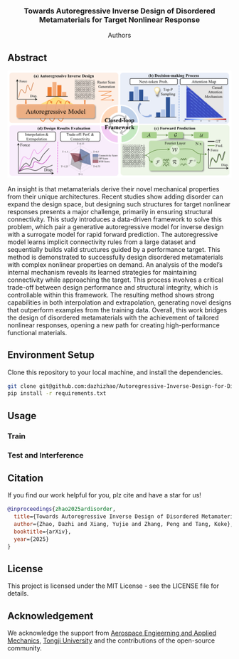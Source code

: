 <!-- Improved compatibility of back to top link: See: https://github.com/othneildrew/Best-README-Template/pull/73 -->
<a id="readme-top"></a>
<!--
*** Thanks for checking out the Best-README-Template. If you have a suggestion
*** that would make this better, please fork the repo and create a pull request
*** or simply open an issue with the tag "enhancement".
*** Don't forget to give the project a star!
*** Thanks again! Now go create something AMAZING! :D
-->



<!-- PROJECT SHIELDS -->
<!--
*** I'm using markdown "reference style" links for readability.
*** Reference links are enclosed in brackets [ ] instead of parentheses ( ).
*** See the bottom of this document for the declaration of the reference variables
*** for contributors-url, forks-url, etc. This is an optional, concise syntax you may use.
*** https://www.markdownguide.org/basic-syntax/#reference-style-links
-->

<!-- PROJECT LOGO -->
<br />
<div align="center">

  <h3 align="center">Towards Autoregressive Inverse Design of Disordered Metamaterials for Target Nonlinear Response</h3>

  <p align="center">
    Authors
  </p>
</div>


<!-- ABOUT THE PROJECT -->
## Abstract

[![Product Name Screen Shot][product-screenshot]](https://example.com)

An insight is that metamaterials derive their novel mechanical properties from their unique architectures. Recent studies show adding disorder can expand the design space, but designing such structures for target nonlinear responses presents a major challenge, primarily in ensuring structural connectivity. This study introduces a data-driven framework to solve this problem, which pair a generative autoregressive model for inverse design with a surrogate model for rapid forward prediction. The autoregressive model learns implicit connectivity rules from a large dataset and sequentially builds valid structures guided by a performance target. This method is demonstrated to successfully design disordered metamaterials with complex nonlinear properties on demand. An analysis of the model’s internal mechanism reveals its learned strategies for maintaining connectivity while approaching the target. This process involves a critical trade-off between design performance and structural integrity, which is controllable within this framework. The resulting method shows strong capabilities in both interpolation and extrapolation, generating novel designs that outperform examples from the training data. Overall, this work bridges the design of disordered metamaterials with the achievement of tailored nonlinear responses, opening a new path for creating high-performance functional materials.



<!-- GETTING STARTED -->
## Environment Setup

Clone this repository to your local machine, and install the dependencies.
  ```sh
  git clone git@github.com:dazhizhao/Autoregressive-Inverse-Design-for-Disordered-Metamaterials.git 
  pip install -r requirements.txt
  ```

## Usage
### Train

### Test and Interference

## Citation
If you find our work helpful for you, plz cite and have a star for us!
```bibtex
@inproceedings{zhao2025ardisorder,
  title={Towards Autoregressive Inverse Design of Disordered Metamaterials for Target Nonlinear Response},
  author={Zhao, Dazhi and Xiang, Yujie and Zhang, Peng and Tang, Keke},
  booktitle={arXiv},
  year={2025}
}
```

## License
This project is licensed under the MIT License - see the LICENSE file for details.

## Acknowledgement
We acknowledge the support from [Aerospace Engieerning and Applied Mechanics](https://aero-mech.tongji.edu.cn/), [Tongji University](https://www.tongji.edu.cn/) and the contributions of the open-source community.

<!-- MARKDOWN LINKS & IMAGES -->
<!-- https://www.markdownguide.org/basic-syntax/#reference-style-links -->
[contributors-shield]: https://img.shields.io/github/contributors/othneildrew/Best-README-Template.svg?style=for-the-badge
[contributors-url]: https://github.com/othneildrew/Best-README-Template/graphs/contributors
[forks-shield]: https://img.shields.io/github/forks/othneildrew/Best-README-Template.svg?style=for-the-badge
[forks-url]: https://github.com/othneildrew/Best-README-Template/network/members
[stars-shield]: https://img.shields.io/github/stars/othneildrew/Best-README-Template.svg?style=for-the-badge
[stars-url]: https://github.com/othneildrew/Best-README-Template/stargazers
[issues-shield]: https://img.shields.io/github/issues/othneildrew/Best-README-Template.svg?style=for-the-badge
[issues-url]: https://github.com/othneildrew/Best-README-Template/issues
[license-shield]: https://img.shields.io/github/license/othneildrew/Best-README-Template.svg?style=for-the-badge
[license-url]: https://github.com/othneildrew/Best-README-Template/blob/master/LICENSE.txt
[linkedin-shield]: https://img.shields.io/badge/-LinkedIn-black.svg?style=for-the-badge&logo=linkedin&colorB=555
[linkedin-url]: https://linkedin.com/in/othneildrew
[product-screenshot]: images/fig1_v2.png
[Next.js]: https://img.shields.io/badge/next.js-000000?style=for-the-badge&logo=nextdotjs&logoColor=white
[Next-url]: https://nextjs.org/
[React.js]: https://img.shields.io/badge/React-20232A?style=for-the-badge&logo=react&logoColor=61DAFB
[React-url]: https://reactjs.org/
[Vue.js]: https://img.shields.io/badge/Vue.js-35495E?style=for-the-badge&logo=vuedotjs&logoColor=4FC08D
[Vue-url]: https://vuejs.org/
[Angular.io]: https://img.shields.io/badge/Angular-DD0031?style=for-the-badge&logo=angular&logoColor=white
[Angular-url]: https://angular.io/
[Svelte.dev]: https://img.shields.io/badge/Svelte-4A4A55?style=for-the-badge&logo=svelte&logoColor=FF3E00
[Svelte-url]: https://svelte.dev/
[Laravel.com]: https://img.shields.io/badge/Laravel-FF2D20?style=for-the-badge&logo=laravel&logoColor=white
[Laravel-url]: https://laravel.com
[Bootstrap.com]: https://img.shields.io/badge/Bootstrap-563D7C?style=for-the-badge&logo=bootstrap&logoColor=white
[Bootstrap-url]: https://getbootstrap.com
[JQuery.com]: https://img.shields.io/badge/jQuery-0769AD?style=for-the-badge&logo=jquery&logoColor=white
[JQuery-url]: https://jquery.com 

